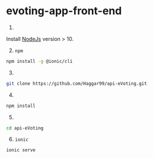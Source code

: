 # evoting-app-front-end
1. 
Install [NodeJs](https://nodejs.org/en/download/) version > 10.

2. `npm`
```bash
npm install -g @ionic/cli
```

3.
```bash
git clone https://github.com/Haggar99/api-eVoting.git
```
4.
```bash
npm install
```
5.
```bash
cd api-eVoting
```
6. `ionic`
```bash
ionic serve
```
